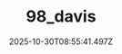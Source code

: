 ---
title: "98_davis"
description: ""
image: "/uploads/photos/1761814541494-98_davis.webp"
display: "/uploads/photos/1761814541494-98_davis-display.webp"
thumbnail: "/uploads/photos/1761814541494-98_davis-thumb.webp"
width: 3034
height: 2286
featured: true
date: 2025-10-30T08:55:41.497Z
order: 0
---